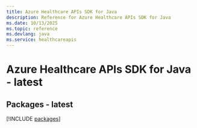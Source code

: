 ```yaml
---
title: Azure Healthcare APIs SDK for Java
description: Reference for Azure Healthcare APIs SDK for Java
ms.date: 10/13/2025
ms.topic: reference
ms.devlang: java
ms.service: healthcareapis
---
```

# Azure Healthcare APIs SDK for Java - latest
## Packages - latest
[!INCLUDE [packages](healthcare-apis-index.md)]